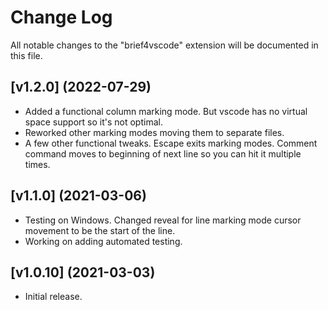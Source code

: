 # Change Log

All notable changes to the "brief4vscode" extension will be documented in this file.

## [v1.2.0] (2022-07-29)

- Added a functional column marking mode. But vscode has no virtual space support so it's not optimal.
- Reworked other marking modes moving them to separate files.
- A few other functional tweaks. Escape exits marking modes. Comment command moves to beginning of next line so you can hit it multiple times.

## [v1.1.0] (2021-03-06)

- Testing on Windows. Changed reveal for line marking mode cursor movement to be the start of the line.
- Working on adding automated testing.

## [v1.0.10] (2021-03-03)

- Initial release.
